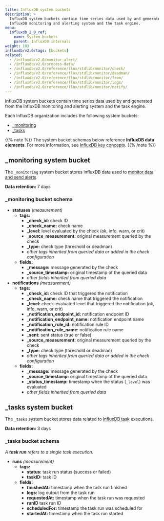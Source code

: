 ```yaml
---
title: InfluxDB system buckets
description: >
  InfluxDB system buckets contain time series data used by and generated from the
  InfluxDB monitoring and alerting system and the task engine.
menu:
  influxdb_2_0_ref:
    name: System buckets
    parent: InfluxDB internals
weight: 103
influxdb/v2.0/tags: [buckets]
related:
  - /influxdb/v2.0/monitor-alert/
  - /influxdb/v2.0/process-data/
  - /influxdb/v2.0/reference/flux/stdlib/monitor/check/
  - /influxdb/v2.0/reference/flux/stdlib/monitor/deadman/
  - /influxdb/v2.0/reference/flux/stdlib/monitor/from/
  - /influxdb/v2.0/reference/flux/stdlib/monitor/logs/
  - /influxdb/v2.0/reference/flux/stdlib/monitor/notify/
---
```


InfluxDB system buckets contain time series data used by and generated from the
InfluxDB monitoring and alerting system and the task engine.

Each InfluxDB organization includes the following system buckets:

- [\_monitoring](#_monitoring-system-bucket)
- [\_tasks](#_tasks-system-bucket)

{{% note %}}
The system bucket schemas below reference **InfluxDB data elements**.
For more information, see [InfluxDB key concepts](/influxdb/v2.0/reference/key-concepts/data-elements/).
{{% /note %}}

## \_monitoring system bucket
The `_monitoring` system bucket stores InfluxDB data used to
[monitor data and send alerts](/influxdb/v2.0/monitor-alert/).

**Data retention:** 7 days

### \_monitoring bucket schema

- **statuses** _(measurement)_
    - **tags:**
        - **\_check\_id:** check ID
        - **\_check\_name:** check name
        - **\_level:** level evaluated by the check (ok, info, warn, or crit)
        - **\_source\_measurement:** original measurement queried by the check
        - **\_type:** check type (threshold or deadman)
        - _other tags inherited from queried data or added in the check configuration_
    - **fields:**
        - **\_message:** message generated by the check
        - **\_source_timestamp:** original timestamp of the queried data
        - _other fields inherited from queried data_
- **notifications** _(measurement)_
    - **tags:**
        - **\_check\_id:** check ID that triggered the notification
        - **\_check\_name:** check name that triggered the notification
        - **\_level:** check-evaluated level that triggered the notification (ok, info, warn, or crit)
        - **\_notification_endpoint_id:** notification endpoint ID
        - **\_notification_endpoint_name:** notification endpoint name
        - **\_notification_rule_id:** notification rule ID
        - **\_notification_rule_name:** notification rule name
        - **\_sent:** sent status (true or false)
        - **\_source\_measurement:** original measurement queried by the check
        - **\_type:** check type (threshold or deadman)
        - _other tags inherited from queried data or added in the check configuration_
    - **fields:**
        - **\_message:** message generated by the check
        - **\_source_timestamp:** original timestamp of the queried data
        - **\_status_timestamp:** timestamp when the status (`_level`) was evaluated
        - _other fields inherited from queried data_

## \_tasks system bucket
The `_tasks` system bucket stores data related to [InfluxDB task](/influxdb/v2.0/process-data/) executions.

**Data retention:** 3 days

### \_tasks bucket schema

_A **task run** refers to a single task execution._

- **runs** _(measurement)_
    - **tags:**
        - **status:** task run status (success or failed)
        - **taskID:** task ID
    - **fields:**
        - **finishedAt:** timestamp when the task run finished
        - **logs:** log output from the task run
        - **requestedAt:** timestamp when the task run was requested
        - **runID** task run ID
        - **scheduledFor:** timestamp the task run was scheduled for
        - **startedAt:** timestamp when the task run started
